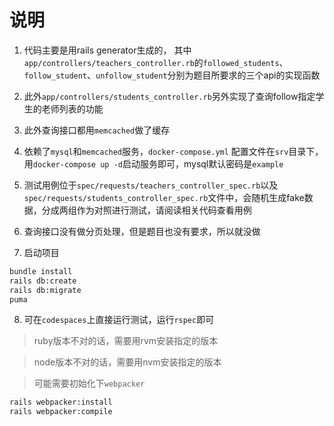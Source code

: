 # 说明

1. 代码主要是用rails generator生成的， 其中`app/controllers/teachers_controller.rb`的`followed_students`、`follow_student`、`unfollow_student`分别为题目所要求的三个api的实现函数

2. 此外`app/controllers/students_controller.rb`另外实现了查询follow指定学生的老师列表的功能

3. 此外查询接口都用`memcached`做了缓存

4. 依赖了`mysql`和`memcached`服务，`docker-compose.yml`
配置文件在`srv`目录下，用`docker-compose up -d`启动服务即可，mysql默认密码是`example`

5. 测试用例位于`spec/requests/teachers_controller_spec.rb`以及`spec/requests/students_controller_spec.rb`文件中，会随机生成fake数据，分成两组作为对照进行测试，请阅读相关代码查看用例

6. 查询接口没有做分页处理，但是题目也没有要求，所以就没做

7. 启动项目
```bash
bundle install
rails db:create
rails db:migrate
puma
```

8. 可在`codespaces`上直接运行测试，运行`rspec`即可


> ruby版本不对的话，需要用rvm安装指定的版本

> node版本不对的话，需要用nvm安装指定的版本

> 可能需要初始化下`webpacker`

```bash
rails webpacker:install
rails webpacker:compile
```
